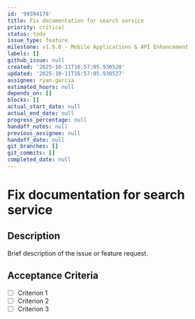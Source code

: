 ```yaml
---
id: '99594178'
title: Fix documentation for search service
priority: critical
status: todo
issue_type: feature
milestone: v1.9.0 - Mobile Applications & API Enhancement
labels: []
github_issue: null
created: '2025-10-11T16:57:05.930520'
updated: '2025-10-11T16:57:05.930527'
assignee: ryan.garcia
estimated_hours: null
depends_on: []
blocks: []
actual_start_date: null
actual_end_date: null
progress_percentage: null
handoff_notes: null
previous_assignee: null
handoff_date: null
git_branches: []
git_commits: []
completed_date: null
---
```


# Fix documentation for search service

## Description

Brief description of the issue or feature request.

## Acceptance Criteria

- [ ] Criterion 1
- [ ] Criterion 2
- [ ] Criterion 3